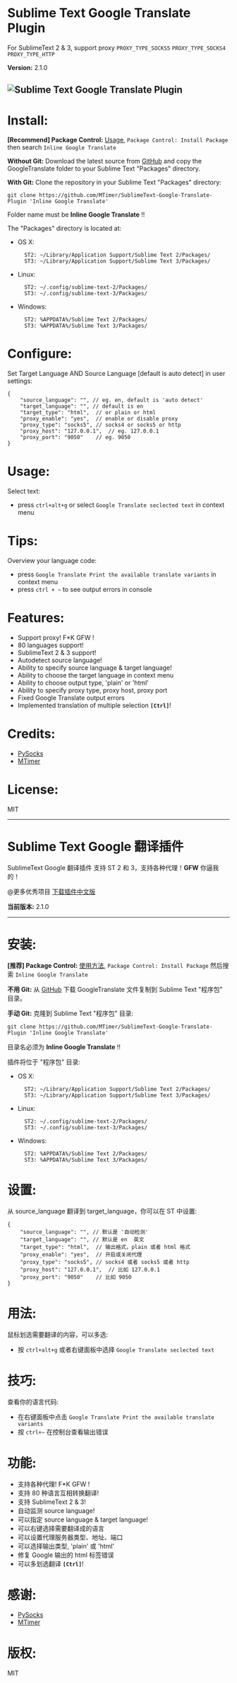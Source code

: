 Sublime Text Google Translate Plugin
===============================

For SublimeText 2 & 3, support proxy `PROXY_TYPE_SOCKS5` `PROXY_TYPE_SOCKS4` `PROXY_TYPE_HTTP`

**Version:** 2.1.0

![Sublime Text Google Translate Plugin](https://raw.githubusercontent.com/MTimer/SublimeText-Google-Translate-Plugin/master/GoogleTranslate.gif)
------------------

Install:
=======

**[Recommend] Package Control:** [Usage](https://sublime.wbond.net/docs/usage), `Package Control: Install Package` then search `Inline Google Translate`

**Without Git:** Download the latest source from [GitHub](https://github.com/MTimer/SublimeText-Google-Translate-Plugin) and copy the GoogleTranslate folder to your Sublime Text "Packages" directory.

**With Git:** Clone the repository in your Sublime Text "Packages" directory:

    git clone https://github.com/MTimer/SublimeText-Google-Translate-Plugin 'Inline Google Translate'

Folder name must be **Inline Google Translate** !!

The "Packages" directory is located at:

* OS X:

        ST2: ~/Library/Application Support/Sublime Text 2/Packages/
        ST3: ~/Library/Application Support/Sublime Text 3/Packages/

* Linux:

        ST2: ~/.config/sublime-text-2/Packages/
        ST3: ~/.config/sublime-text-3/Packages/

* Windows:

        ST2: %APPDATA%/Sublime Text 2/Packages/
        ST3: %APPDATA%/Sublime Text 3/Packages/

Configure:
=========

Set Target Language AND Source Language [default is auto detect] in user settings:


    {     
        "source_language": "", // eg. en, default is 'auto detect'
        "target_language": "", // default is en
        "target_type": "html",  // or plain or html
        "proxy_enable": "yes",  // enable or disable proxy
        "proxy_type": "socks5", // socks4 or socks5 or http
        "proxy_host": "127.0.0.1",  // eg. 127.0.0.1
        "proxy_port": "9050"    // eg. 9050
    }


Usage:
=====

Select text:

* press `ctrl+alt+g` or select `Google Translate seclected text` in context menu

Tips:
====

Overview your language code:

* press `Google Translate Print the available translate variants` in context menu
* press `ctrl + ~` to see output errors in console

Features:
=======

* Support proxy! F*K GFW !
* 80 languages support!
* SublimeText 2 & 3 support!
* Autodetect source language!
* Ability to specify source language & target language!
* Ability to choose the target language in context menu
* Ability to choose output type, 'plain' or 'html'
* Ability to specify proxy type, proxy host, proxy port
* Fixed Google Translate output errors
* Implemented translation of multiple selection **`[Ctrl]`**!

Credits:
=======

* [PySocks](https://github.com/Anorov/PySocks)
* [MTimer](http://www.mtimer.cn)

License:
=======

MIT



------------------



Sublime Text Google 翻译插件
==========================

SublimeText Google 翻译插件 支持 ST 2 和 3，支持各种代理！**GFW** 你逼我的！

@更多优秀项目 [下载插件中文版](http://dev.mtimecms.com)

**当前版本:** 2.1.0

------------------

安装:
====

**[推荐] Package Control:** [使用方法](https://sublime.wbond.net/docs/usage), `Package Control: Install Package` 然后搜索 `Inline Google Translate`

**不用 Git:** 从 [GitHub](https://github.com/MTimer/SublimeText-Google-Translate-Plugin) 下载 GoogleTranslate 文件复制到 Sublime Text "程序包" 目录。

**手动 Git:** 克隆到 Sublime Text "程序包" 目录:

    git clone https://github.com/MTimer/SublimeText-Google-Translate-Plugin 'Inline Google Translate'

目录名必须为 **Inline Google Translate** !!

插件将位于 "程序包" 目录:

* OS X:

        ST2: ~/Library/Application Support/Sublime Text 2/Packages/
        ST3: ~/Library/Application Support/Sublime Text 3/Packages/

* Linux:

        ST2: ~/.config/sublime-text-2/Packages/
        ST3: ~/.config/sublime-text-3/Packages/

* Windows:

        ST2: %APPDATA%/Sublime Text 2/Packages/
        ST3: %APPDATA%/Sublime Text 3/Packages/

设置:
====

从 source_language 翻译到 target_language，你可以在 ST 中设置:


    {     
        "source_language": "", // 默认是 '自动检测'
        "target_language": "", // 默认是 en  英文
        "target_type": "html",  // 输出格式，plain 或者 html 格式
        "proxy_enable": "yes",  // 开启或关闭代理
        "proxy_type": "socks5", // socks4 或者 socks5 或者 http
        "proxy_host": "127.0.0.1",  // 比如 127.0.0.1
        "proxy_port": "9050"    // 比如 9050
    }


用法:
====

鼠标划选需要翻译的内容，可以多选:

* 按 `ctrl+alt+g` 或者右键面板中选择 `Google Translate seclected text`

技巧:
====

查看你的语言代码:

* 在右键面板中点击 `Google Translate Print the available translate variants`
* 按 `ctrl+~` 在控制台查看输出错误

功能:
====

* 支持各种代理! F*K GFW !
* 支持 80 种语言互相转换翻译!
* 支持 SublimeText 2 & 3!
* 自动监测 source language!
* 可以指定 source language & target language!
* 可以右键选择需要翻译成的语言
* 可以设置代理服务器类型、地址、端口
* 可以选择输出类型, 'plain' 或 'html'
* 修复 Google 输出的 html 标签错误
* 可以多划选翻译 **`[Ctrl]`**!

感谢:
====

* [PySocks](https://github.com/Anorov/PySocks)
* [MTimer](http://www.mtimer.cn)

版权:
===

MIT